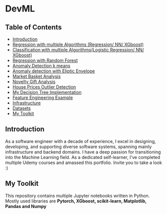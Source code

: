 # DevML

## Table of Contents

- [Introduction](#introduction)
- [Regression with multiple Algorithms (Regression/ NN/ XGboost)](house_prices/house_prices_multiple_regression_models.ipynb)
- [Classification with multiple Algorithms(Logistic Regression/ NN/ XGboost)](titanic/titanic_train_multiple_classification_models-inahshan-mobl.ipynb)
- [Regression with Random Forest](other/world_happiness_report_analysis.ipynb)
- [Anomaly Detection k means](unsupervised_learning/anomly_detection/anomaly_detection_kmeans.ipynb)
- [Anomaly detection with Eliptic Envelope](unsupervised_learning/anomly_detection/anomaly_detection_elipticenvelope.ipynb)
- [Market Basket Analysis](unsupervised_learning/market_basket_analysis/market_basket_analysis.ipynb)
- [Novelty Gift Analysis](unsupervised_learning/market_basket_analysis/novelty_gift_analysis.ipynb)
- [House Prices Outlier Detection](house_prices/house_prices_outlier_detection.ipynb)
- [My Decision Tree Implementation](other/decision_tree.ipynb)
- [Feature Engineering Example](house_prices/house_prices_multiple_regression_models.ipynb)
- [Infrastructure](ml_infra/infra.ipynb)
- [Datasets](datasets)
- [My Toolkit](#mytoolkit)

## Introduction <a name="introduction"></a>
  As a software engineer with a decade of experience, I excel in designing, developing, and supporting diverse software systems, spanning mainly infrastructure and backend domains.
  I have a deep passion for transitioning into the Machine Learning field. As a dedicated self-learner, I've completed multiple Udemy courses and amassed this portfolio. Invite you to take a look :)

## My Toolkit <a name="mytoolkit"></a>
  This repository contains multiple Jupyter notebooks written in Python.
  Mostly used libraries are __Pytorch, XGboost, scikit-learn, Matplotlib, Pandas and Numpy__

